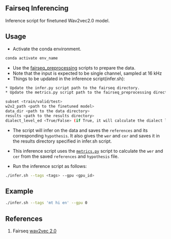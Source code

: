 ## Fairseq Inferencing
Inference script for finetuned Wav2vec2.0 model.

## Usage
* Activate the conda environment.
```bash
conda activate env_name
```
* Use the [fairseq_preprocessing](https://github.com/Amartyaveer/NLTM-Spire/blob/main/recipes/fairseq_preprocessing/) scripts to prepare the data.
* Note that the input is expected to be single channel, sampled at 16 kHz
* Things to be updated in the inference script(infer.sh):
```bash
* Update the infer.py script path to the fairseq directory.
* Update the metrics.py script path to the fairseq_preprocessing directory.

subset <train/valid/test>
w2v2_path <path to the finetuned model>
data_dir <path to the data directory>
results <path to the results directory>
dialect_level_ed <True/False> (if True, it will calculate the dialect level wer)
```
* The script will infer on the data and saves the `references` and its corresponding `hypothesis`. It also gives the `wer` and `cer` and saves it in the results directory specified in infer.sh script.

* This inference script uses the [`metrics.py`](https://github.com/Amartyaveer/NLTM-Spire/tree/main/recipes/fairseq_preprocessing) script to calculate the `wer` and `cer` from the saved `references` and `hypothesis` file.

* Run the inference script as follows:
```bash
./infer.sh --tags <tags> --gpu <gpu_id>
```

## Example

```bash
./infer.sh --tags 'mt hi en' --gpu 0
```

## References
1. Fairseq [wav2vec 2.0](https://github.com/facebookresearch/fairseq/blob/main/examples/wav2vec/README.md)